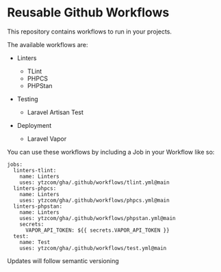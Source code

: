 # Reusable Github Workflows

This repository contains workflows to run in your projects.

The available workflows are:

* Linters
  * TLint
  * PHPCS
  * PHPStan

* Testing
  * Laravel Artisan Test

* Deployment
  * Laravel Vapor

You can use these workflows by including a Job in your Workflow like so:

```
jobs:
  linters-tlint:
    name: Linters
    uses: ytzcom/gha/.github/workflows/tlint.yml@main
  linters-phpcs:
    name: Linters
    uses: ytzcom/gha/.github/workflows/phpcs.yml@main
  linters-phpstan:
    name: Linters
    uses: ytzcom/gha/.github/workflows/phpstan.yml@main
    secrets:
      VAPOR_API_TOKEN: ${{ secrets.VAPOR_API_TOKEN }}
  test:
    name: Test
    uses: ytzcom/gha/.github/workflows/test.yml@main
```

Updates will follow semantic versioning
